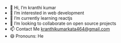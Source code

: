 - 👋 Hi, I’m kranthi kumar
- 👀 I’m interested in web development
- 🌱 I’m currently learning reactjs
- 💞️ I’m looking to collaborate on open source projects
- 📫 Contact Me kranthikumarkata464@gmail.com
- 😄 Pronouns: He

<!---
kranthikata/kranthikata is a ✨ special ✨ repository because its `README.md` (this file) appears on your GitHub profile.
You can click the Preview link to take a look at your changes.
--->
